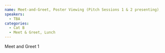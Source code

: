 ```yaml
---
name: Meet-and-Greet, Poster Viewing (Pitch Sessions 1 & 2 presenting), Lunch Pickup
speakers:
  - TBA
categories:
  - Cat B
  - Meet & Greet, Lunch
---
```


Meet and Greet 1

